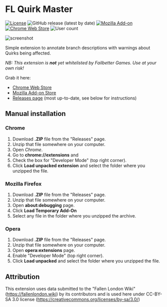 
# FL Quirk Master
[![License](https://img.shields.io/github/license/lensvol/fl-quirk-master)](https://github.com/lensvol/fl-quirk-master/blob/master/LICENSE) ![GitHub release (latest by date)](https://img.shields.io/github/v/release/lensvol/fl-quirk-master) [![Mozilla Add-on](https://img.shields.io/amo/v/fl-quirk-master)](https://addons.mozilla.org/en-US/firefox/addon/fl-quirk-master/) [![Chrome Web Store](https://img.shields.io/chrome-web-store/v/ajkkmlpkfhdcepioapimmhdcgeadkphe)](https://chrome.google.com/webstore/detail/fl-quirk-master/ajkkmlpkfhdcepioapimmhdcgeadkphe) ![User count](https://badges.lensvol.dev/extensions/users/fl_quirk_master.svg?bogus-cache-buster=yes)

![screenshot](https://raw.githubusercontent.com/lensvol/fl-quirk-master/master/screenshot.png)

Simple extension to annotate branch descriptions with warnings about Quirks being affected.

_NB: This extension is **not** yet whitelisted by Failbetter Games. Use at your own risk!_ 

Grab it here:
* [Chrome Web Store](https://chrome.google.com/webstore/detail/fl-quirk-master/ajkkmlpkfhdcepioapimmhdcgeadkphe)
* [Mozilla Add-on Store](https://addons.mozilla.org/en-US/firefox/addon/fl-quirk-master/)
* [Releases page](https://github.com/lensvol/fl-quirk-master/releases) (most up-to-date, see below for instructions)

## Manual installation

### Chrome

1. Download **.ZIP** file from the "Releases" page.
2. Unzip that file somewhere on your computer. 
3. Open _Chrome_.
4. Go to **chrome://extensions** and 
5. Check the box for "Developer Mode" (top right corner).
6. Click **Load unpacked extension** and select the folder where you unzipped the file.

### Mozilla Firefox

1. Download **.ZIP** file from the "Releases" page.
2. Unzip that file somewhere on your computer. 
3. Open **about:debugging** page.
4. Click **Load Temporary Add-On**
5. Select any file in the folder where you unzipped the archive.

### Opera

1. Download **.ZIP** file from the "Releases" page.
2. Unzip that file somewhere on your computer.
3. Open **opera:extensions** page.
4. Enable "Developer Mode" (top right corner).
6. Click **Load unpacked** and select the folder where you unzipped the file.

## Attribution

This extension uses data submitted to the "Fallen London Wiki" (https://fallenlondon.wiki) by its contributors and is
used here under CC-BY-SA 3.0 license (https://creativecommons.org/licenses/by-sa/3.0/)
